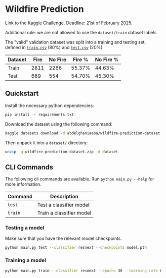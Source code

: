 # Wildfire Prediction

Link to the [Kaggle Challenge](https://www.kaggle.com/datasets/abdelghaniaaba/wildfire-prediction-dataset).
Deadline: 21st of February 2025.

Additional rule: we are not allowed to use the `dataset/train` dataset labels.

The "valid" validation dataset was split into a training and testing set, defined in [`train.csv`](./train.csv) (80%) and [`test.csv`](./test.csv) (20%).

| Dataset | Fire | No Fire | Fire % | No Fire % |
| ------- | ---- | ------- | ------ | --------- |
| Train   | 2811 | 2266    | 55.37% | 44.63%    |
| Test    | 669  | 554     | 54.70% | 45.30%    |

## Quickstart

Install the necessary python dependencies:

```bash
pip install -r requirements.txt
```

Download the dataset using the following command:

```bash
kaggle datasets download -d abdelghaniaaba/wildfire-prediction-dataset
```

Then unpack it into a `dataset/` directory:

```bash
unzip -q wildfire-prediction-dataset.zip -d dataset
```

## CLI Commands

The following cli commands are available. Run `python main.py --help` for more information.

| Command | Description              |
| ------- | ------------------------ |
| `test`  | Test a classifier model  |
| `train` | Train a classifier model |

### Testing a model

Make sure that you have the relevant model checkpoints.

```bash
python main.py test --classifier resnext --checkpoints model.pth
```

### Training a model

```bash
python main.py train --classifier resnext --epochs 30 --learning-rate 0.0001 --batch-size 8
```
